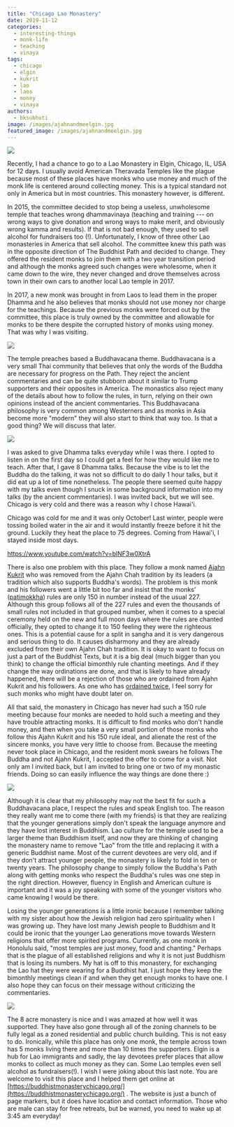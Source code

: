 ```yaml
---
title: "Chicago Lao Monastery"
date: 2019-11-12
categories: 
  - interesting-things
  - monk-life
  - teaching
  - vinaya
tags: 
  - chicago
  - elgin
  - kukrit
  - lao
  - laos
  - money
  - vinaya
authors: 
  - bksubhuti
image: /images/ajahnandmeelgin.jpg
featured_image: /images/ajahnandmeelgin.jpg
---
```


![](/images/laotempleelgin.png)

Recently, I had a chance to go to a Lao Monastery in Elgin, Chicago, IL, USA for 12 days. I usually avoid American Theravada Temples like the plague because most of these places have monks who use money and much of the monk life is centered around collecting money. This is a typical standard not only in America but in most countries. This monastery however, is different.

In 2015, the committee decided to stop being a useless, unwholesome temple that teaches wrong dhammavinaya (teaching and training --- on wrong ways to give donation and wrong ways to make merit, and obviously wrong kamma and results). If that is not bad enough, they used to sell alcohol for fundraisers too (!). Unfortunately, I know of three other Lao monasteries in America that sell alcohol. The committee knew this path was in the opposite direction of The Buddhist Path and decided to change. They offered the resident monks to join them with a two year transition period and although the monks agreed such changes were wholesome, when it came down to the wire, they never changed and drove themselves across town in their own cars to another local Lao temple in 2017.

In 2017, a new monk was brought in from Laos to lead them in the proper Dhamma and he also believes that monks should not use money nor charge for the teachings. Because the previous monks were forced out by the committee, this place is truly owned by the committee and allowable for monks to be there despite the corrupted history of monks using money. That was why I was visiting.

![](/images/ajahnandmeelgin-1024x768.jpg)

The temple preaches based a Buddhavacana theme. Buddhavacana is a very small Thai community that believes that only the words of the Buddha are necessary for progress on the Path. They reject the ancient commentaries and can be quite stubborn about it similar to Trump supporters and their opposites in America. The monastics also reject many of the details about how to follow the rules, in turn, relying on their own opinions instead of the ancient commentaries. This Buddhavacana philosophy is very common among Westerners and as monks in Asia become more "modern" they will also start to think that way too. Is that a good thing? We will discuss that later.

![](/images/elgindhammatalk-1024x768.jpg)

I was asked to give Dhamma talks everyday while I was there. I opted to listen in on the first day so I could get a feel for how they would like me to teach. After that, I gave 8 Dhamma talks. Because the vibe is to let the Buddha do the talking, it was not so difficult to do daily 1 hour talks, but it did eat up a lot of time nonetheless. The people there seemed quite happy with my talks even though I snuck in some background information into my talks (by the ancient commentaries). I was invited back, but we will see. Chicago is very cold and there was a reason why I chose Hawai'i.

Chicago was cold for me and it was only October! Last winter, people were tossing boiled water in the air and it would instantly freeze before it hit the ground. Luckily they heat the place to 75 degrees. Coming from Hawai'i, I stayed inside most days.

https://www.youtube.com/watch?v=blNF3w0XtrA

There is also one problem with this place. They follow a monk named [Ajahn Kukrit](https://dhammawheel.com/viewtopic.php?f=13&t=21616&sid=669adf3fee4a88f42dc6e054b48a2ff6) who was removed from the Ajahn Chah tradition by its leaders (a tradition which also supports Buddha's words). The problem is this monk and his followers went a little bit too far and insist that the monks’ ([patimokkha](https://en.wikipedia.org/wiki/P%C4%81%E1%B9%ADimokkha)) rules are only 150 in number instead of the usual 227. Although this group follows all of the 227 rules and even the thousands of small rules not included in that grouped number, when it comes to a special ceremony held on the new and full moon days where the rules are chanted officially, they opted to change it to 150 feeling they were the righteous ones. This is a potential cause for a split in sangha and it is very dangerous and serious thing to do. It causes disharmony and they are already excluded from their own Ajahn Chah tradition. It is okay to want to focus on just a part of the Buddhist Texts, but it is a big deal (much bigger than you think) to change the official bimonthly rule chanting meetings. And if they change the way ordinations are done, and that is likely to have already happened, there will be a rejection of those who are ordained from Ajahn Kukrit and his followers. As one who has [ordained twice](https://americanmonk.org/why-i-ordained-twice/), I feel sorry for such monks who might have doubt later on.

All that said, the monastery in Chicago has never had such a 150 rule meeting because four monks are needed to hold such a meeting and they have trouble attracting monks. It is difficult to find monks who don't handle money, and then when you take a very small portion of those monks who follow this Ajahn Kukrit and his 150 rule ideal, and alienate the rest of the sincere monks, you have very little to choose from. Because the meeting never took place in Chicago, and the resident monk swears he follows The Buddha and not Ajahn Kukrit, I accepted the offer to come for a visit. Not only am I invited back, but I am invited to bring one or two of my monastic friends. Doing so can easily influence the way things are done there :)

![](/images/younger-genchicago-1024x768.jpg)

Although it is clear that my philosophy may not the best fit for such a Buddhavacana place, I respect the rules and speak English too. The reason they really want me to come there (with my friends) is that they are realizing that the younger generations simply don't speak the language anymore and they have lost interest in Buddhism. Lao culture for the temple used to be a larger theme than Buddhism itself, and now they are thinking of changing the monastery name to remove "Lao" from the title and replacing it with a generic Buddhist name. Most of the current devotees are very old, and if they don't attract younger people, the monastery is likely to fold in ten or twenty years. The philosophy change to simply follow the Buddha's Path along with getting monks who respect the Buddha's rules was one step in the right direction. However, fluency in English and American culture is important and it was a joy speaking with some of the younger visitors who came knowing I would be there.

Losing the younger generations is a little ironic because I remember talking with my sister about how the Jewish religion had zero spirituality when I was growing up. They have lost many Jewish people to Buddhism and It could be ironic that the younger Lao generations move towards Western religions that offer more spirited programs. Currently, as one monk in Honolulu said, "most temples are just money, food and chanting." Perhaps that is the plague of all established religions and why it is not just Buddhism that is losing its numbers. My hat is off to this monastery, for exchanging the Lao hat they were wearing for a Buddhist hat. I just hope they keep the bimonthly meetings clean if and when they get enough monks to have one. I also hope they can focus on their message without criticizing the commentaries.

![](/images/elginsupport-1024x768.jpg)

The 8 acre monastery is nice and I was amazed at how well it was supported. They have also gone through all of the zoning channels to be fully legal as a zoned residential and public church building. This is not easy to do. Ironically, while this place has only one monk, the temple across town has 5 monks living there and more than 10 times the supporters. Elgin is a hub for Lao immigrants and sadly, the lay devotees prefer places that allow monks to collect as much money as they can. Some Lao temples even sell alcohol as fundraisers(!). I wish I were joking about this last note. You are welcome to visit this place and I helped them get online at [https://buddhistmonasterychicago.org/](https://buddhistmonasterychicago.org/) . The website is just a bunch of page markers, but it does have location and contact information. Those who are male can stay for free retreats, but be warned, you need to wake up at 3:45 am everyday!